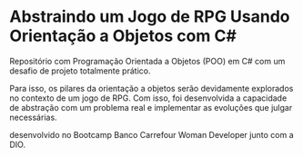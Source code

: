 # Abstraindo um Jogo de RPG Usando Orientação a Objetos com C#

Repositório com Programação Orientada a Objetos (POO) em C#  com um desafio de projeto totalmente prático.

Para isso, os pilares da  orientação a objetos serão devidamente explorados no contexto de um jogo de RPG. Com isso, foi desenvolvida a capacidade de abstração com um  problema real e implementar as evoluções que julgar necessárias.

desenvolvido no Bootcamp Banco Carrefour Woman Developer junto com a DIO.
